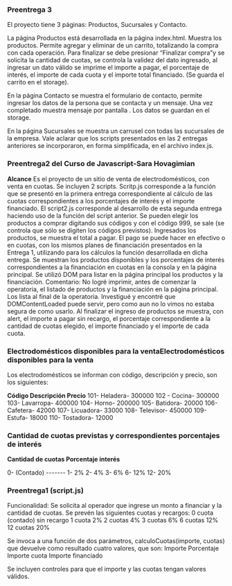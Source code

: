 ### Preentrega 3 

El proyecto tiene 3 páginas: Productos, Sucursales y Contacto.

La página Productos está desarrollada en la página index.html. Muestra los productos. Permite agregar y eliminar de un carrito, totalizando la compra con cada operación. 
Para finalizar se debe presionar “Finalizar compra”y se solicita la cantidad de cuotas, se controla la validez del dato ingresado, al ingresar un dato válido se imprime el importe a pagar,  el porcentaje de interés, el importe de cada cuota y el importe total financiado. (Se guarda el carrito en el storage).

En la página Contacto se muestra el formulario de contacto, permite ingresar los datos de la persona que se contacta y un mensaje. Una vez completado muestra mensaje por pantalla . Los datos se guardan en el storage.

En la página Sucursales se muestra un carrusel con todas las sucursales de la empresa.
Vale aclarar que los scripts presentados en las 2 entregas anteriores se incorporaron, en forma simplificada, en el archivo index.js.

### Preentrega2 del Curso de Javascript-Sara Hovagimian
**Alcance**
Es el proyecto de un sitio de venta de electrodomésticos, con venta en cuotas.
Se incluyen 2 scripts. Scritp.js corresponde a la función que se presentó en la primera entrega correspondiente al cálculo de las cuotas correspondientes a los porcentajes de interés y el importe financiado.
El script2.js corresponde al desarrollo de esta segunda entrega haciendo uso de la función del script anterior.
Se pueden elegir los productos a comprar digitando sus códigos y con el código 999, se sale (se controla que sólo se digiten los códigos previstos). 
Ingresados los productos, se muestra el total a pagar.
El pago se puede hacer en efectivo o en cuotas, con los mismos planes de financiación presentados en la Entrega 1, utilizando para los cálculos la función desarrollada en dicha entrega. 
Se muestran los productos disponibles y los porcentajes de interés correspondientes a la financiación en cuotas en la consola y en la página principal.
Se utilizó DOM para listar en la página principal los productos y la financiación.
Comentario: No logré imprimir, antes de comenzar la operatoria, el listado de productos y la financiación en la página principal. Los lista al final de la operatoria. Investigué y encontré que DOMContentLoaded puede servir, pero como aun no lo vimos no estaba segura de como usarlo.
Al finalizar el ingreso de productos se muestra, con alert, el importe a pagar sin recargo, el porcentaje correspondiente a la cantidad de cuotas elegido, el importe financiado y el importe de cada cuota.
### Electrodomésticos disponibles para la ventaElectrodomésticos disponibles para la venta
Los electrodomésticos se informan con código, descripción y precio, son los siguientes:

**Código Descripción  Precio**
101-		    Heladera-	    300000
102	-		    Cocina-			300000
103-			Lavarropa-		400000
104-			Horno-			200000
105-			Batidora-		20000
106-			Cafetera-		42000
107-			Licuadora-		33000
108-			Televisor-		450000
109-			Estufa-			18000
110-			Tostadora-		12000

### Cantidad de cuotas previstas y correspondientes porcentajes de interés

**Cantidad de cuotas	Porcentaje interés**

0- 									(Contado)	-------
1-									2%
2-									4%
3-									6%
6-									12%
12-									20%


### Preentrega1 (script.js)
Funcionalidad:
Se solicita al operador que ingrese un monto a financiar y la cantidad de cuotas. Se prevén las siguientes cuotas y recargos:
0 cuota (contado) sin recargo
1 cuota            2%
2 cuotas           4%
3 cuotas           6%
6 cuotas           12%
12 cuotas         20%

Se invoca a una función de dos parámetros,  calculoCuotas(importe, cuotas) que devuelve como resultado cuatro valores, que son:
            Importe
            Porcentaje 
            Importe cuota
           Importe financiado 
            
Se incluyen controles para que el importe y las cuotas tengan valores válidos.